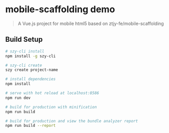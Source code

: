 # mobile-scaffolding demo

> A Vue.js project for mobile html5 based on ztjy-fe/mobile-scaffolding

## Build Setup

``` bash
# szy-cli install
npm install -g szy-cli

# szy-cli create
szy create project-name

# install dependencies
npm install

# serve with hot reload at localhost:8586
npm run dev

# build for production with minification
npm run build

# build for production and view the bundle analyzer report
npm run build --report
```
